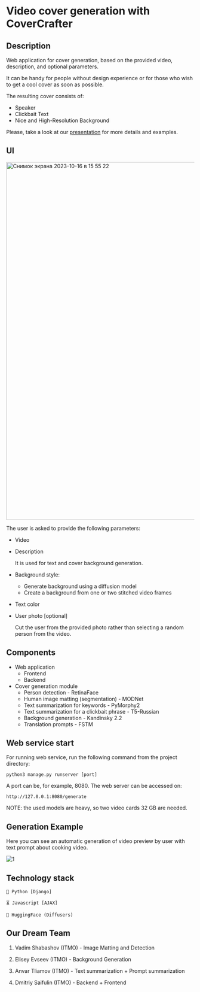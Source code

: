 # Video cover generation with CoverCrafter

## Description

Web application for cover generation, based on the provided video, description, and optional parameters.

It can be handy for people without design experience or for those who wish to get a cool cover as soon as possible.

The resulting cover consists of:
- Speaker 
- Clickbait Text
- Nice and High-Resolution Background

Please, take a look at our [presentation](CoverCrafter.pdf) for more details and examples.

## UI

<img width="956" alt="Снимок экрана 2023-10-16 в 15 55 22" src="https://github.com/inspired99/CoverCrafter/assets/64794482/059d822b-4581-4bff-aa8c-e0d4ea4b2057">

The user is asked to provide the following parameters:
- Video
- Description
 
    It is used for text and cover background generation.
- Background style:
  - Generate background using a diffusion model
  - Create a background from one or two stitched video frames
- Text color
- User photo [optional]

    Cut the user from the provided photo rather than selecting a random person from the video.

## Components

- Web application
  - Frontend
  - Backend
- Cover generation module
  - Person detection - RetinaFace
  - Human image matting (segmentation) - MODNet
  - Text summarization for keywords - PyMorphy2
  - Text summarization for a clickbait phrase - T5-Russian
  - Background generation - Kandinsky 2.2
  - Translation prompts - FSTM

## Web service start

For running web service, run the following command from the project directory:
```
python3 manage.py runserver [port]
```

A port can be, for example, 8080. The web server can be accessed on:
```
http://127.0.0.1:8080/generate
```

NOTE: the used models are heavy, so two video cards 32 GB are needed.

## Generation Example

Here you can see an automatic generation of video preview by user with text prompt about cooking video. 

![1](https://github.com/inspired99/CoverCrafter/assets/64794482/2d1a82d6-099f-4bc6-afec-37ffa2002172)

## Technology stack
```
🐍 Python [Django]

⏳ Javascript [AJAX]

🤗 HuggingFace (Diffusers)
```


## Our Dream Team 

1. Vadim Shabashov (ITMO) - Image Matting and Detection

2. Elisey Evseev (ITMO) - Background Generation

3. Anvar Tliamov (ITMO) - Text summarization + Prompt summarization

4. Dmitriy Saifulin (ITMO) - Backend + Frontend
   
